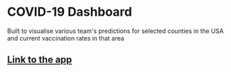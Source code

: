 # COVID-19 Dashboard

Built to visualise various team's predictions for selected counties in the USA and current vaccination rates in that area


## [Link to the app](https://share.streamlit.io/mbalcerzak/county_covid_dashboard/main/src/app.py)
